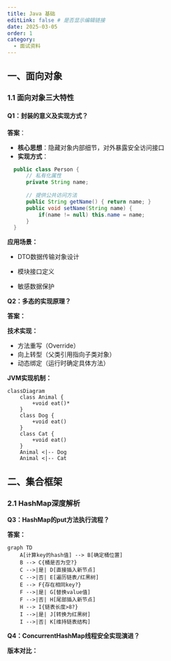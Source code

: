 ```yaml
---
title: Java 基础
editLink: false # 是否显示编辑链接
date: 2025-03-05
order: 1
category:
  - 面试资料
---
```


## 一、面向对象
### 1.1 面向对象三大特性
#### Q1：封装的意义及实现方式？

**答案**：

- **核心思想**：隐藏对象内部细节，对外暴露安全访问接口
- **实现方式**：
  
```java
  public class Person {
      // 私有化属性
      private String name;
      
      // 提供公共访问方法
      public String getName() { return name; }
      public void setName(String name) { 
          if(name != null) this.name = name;
      }
  }
```

**应用场景：**

- DTO数据传输对象设计

- 模块接口定义

- 敏感数据保护

**Q2：多态的实现原理？**

**答案：**

**技术实现：**

- 方法重写（Override）
- 向上转型（父类引用指向子类对象）
- 动态绑定（运行时确定具体方法）

**JVM实现机制：**

```mermaid
classDiagram
    class Animal {
        +void eat()*
    }
    class Dog {
        +void eat()
    }
    class Cat {
        +void eat()
    }
    Animal <|-- Dog
    Animal <|-- Cat
```

## 二、集合框架

### 2.1 HashMap深度解析

**Q3：HashMap的put方法执行流程？**

**答案：**

```mermaid
graph TD
    A[计算key的hash值] --> B[确定桶位置]
    B --> C{桶是否为空?}
    C -->|是| D[直接插入新节点]
    C -->|否| E[遍历链表/红黑树]
    E --> F{存在相同key?}
    F -->|是| G[替换value值]
    F -->|否| H[尾部插入新节点]
    H --> I{链表长度>8?}
    I -->|是| J[转换为红黑树]
    I -->|否| K[维持链表结构]
```

**Q4：ConcurrentHashMap线程安全实现演进？**

**版本对比：**

